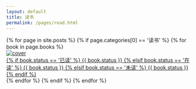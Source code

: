 ```yaml
---
layout: default
title: 读书
permalink: /pages/read.html
---
```



<div class="bookpiclist">
	{% for page in site.posts %}
			{% if page.categories[0] == '读书' %}
				{% for book in page.books %}
				<div class="bookpic">
					<div class="bookpic-wrapper">	
						<a href="{{page.url}}#{{ book.title }}"><img src="{{ book.cover }}" alt="cover" class="img-thumbnail">
							<div class="booklabel">
                                <div class="label-text center">
                                    {% if book.status == '已读' %}
									<span class="label label-success">{{ book.status }}</span>
								    {% elsif book.status == '在读' %}
									<span class="label label-info">{{ book.status }}</span>
								    {% elsif book.status == '未读' %}
									<span class="label label-default">{{ book.status }}</span>
								    {% endif %}
                                </div>
                                <div class="label-bg"></div>
                            </div>						
						</a>
					</div>
				</div>
				{% endfor %}
			{% endif %}
	{% endfor %}
</div>
